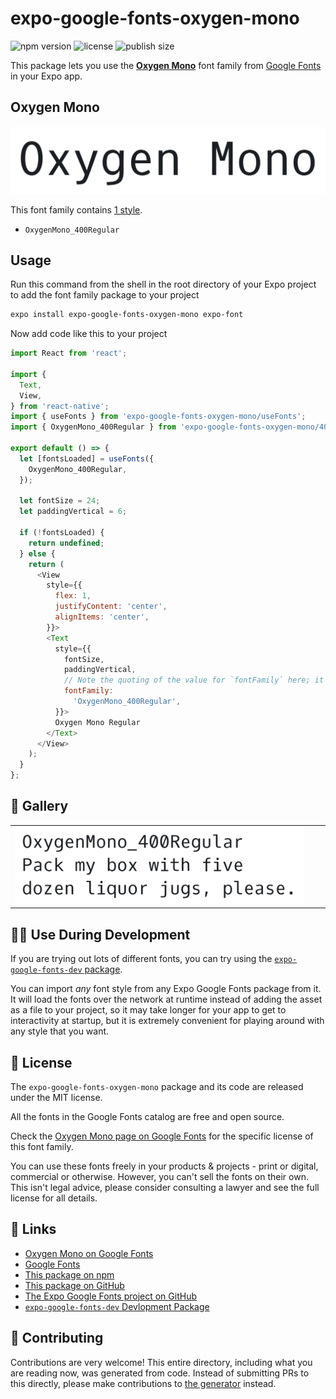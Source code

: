 # expo-google-fonts-oxygen-mono

![npm version](https://flat.badgen.net/npm/v/expo-google-fonts-oxygen-mono)
![license](https://flat.badgen.net/github/license/expo/google-fonts)
![publish size](https://flat.badgen.net/packagephobia/install/expo-google-fonts-oxygen-mono)

This package lets you use the [**Oxygen Mono**](https://fonts.google.com/specimen/Oxygen+Mono) font family from [Google Fonts](https://fonts.google.com/) in your Expo app.

## Oxygen Mono

![Oxygen Mono](./font-family.png)

This font family contains [1 style](#-gallery).

- `OxygenMono_400Regular`

## Usage

Run this command from the shell in the root directory of your Expo project to add the font family package to your project
```sh
expo install expo-google-fonts-oxygen-mono expo-font
```

Now add code like this to your project
```js
import React from 'react';

import {
  Text,
  View,
} from 'react-native';
import { useFonts } from 'expo-google-fonts-oxygen-mono/useFonts';
import { OxygenMono_400Regular } from 'expo-google-fonts-oxygen-mono/400Regular';

export default () => {
  let [fontsLoaded] = useFonts({
    OxygenMono_400Regular,
  });

  let fontSize = 24;
  let paddingVertical = 6;

  if (!fontsLoaded) {
    return undefined;
  } else {
    return (
      <View
        style={{
          flex: 1,
          justifyContent: 'center',
          alignItems: 'center',
        }}>
        <Text
          style={{
            fontSize,
            paddingVertical,
            // Note the quoting of the value for `fontFamily` here; it expects a string!
            fontFamily:
              'OxygenMono_400Regular',
          }}>
          Oxygen Mono Regular
        </Text>
      </View>
    );
  }
};

```

## 🔡 Gallery


||||
|-|-|-|
|![OxygenMono_400Regular](.//400Regular/OxygenMono_400Regular.ttf.png)||||


## 👩‍💻 Use During Development

If you are trying out lots of different fonts, you can try using the [`expo-google-fonts-dev` package](https://github.com/freeboub/google-fonts/tree/master/font-packages/dev#readme).

You can import *any* font style from any Expo Google Fonts package from it. It will load the fonts
over the network at runtime instead of adding the asset as a file to your project, so it may take longer
for your app to get to interactivity at startup, but it is extremely convenient
for playing around with any style that you want.

## 📖 License

The `expo-google-fonts-oxygen-mono` package and its code are released under the MIT license.

All the fonts in the Google Fonts catalog are free and open source.

Check the [Oxygen Mono page on Google Fonts](https://fonts.google.com/specimen/Oxygen+Mono) for the specific license of this font family.

You can use these fonts freely in your products & projects - print or digital, commercial or otherwise. However, you can't sell the fonts on their own. This isn't legal advice, please consider consulting a lawyer and see the full license for all details.

## 🔗 Links

- [Oxygen Mono on Google Fonts](https://fonts.google.com/specimen/Oxygen+Mono)
- [Google Fonts](https://fonts.google.com/)
- [This package on npm](https://www.npmjs.com/package/expo-google-fonts-oxygen-mono)
- [This package on GitHub](https://github.com/freeboub/google-fonts/tree/master/font-packages/oxygen-mono)
- [The Expo Google Fonts project on GitHub](https://github.com/freeboub/google-fonts)
- [`expo-google-fonts-dev` Devlopment Package](https://github.com/freeboub/google-fonts/tree/master/font-packages/dev)

## 🤝 Contributing

Contributions are very welcome! This entire directory, including what you are reading now, was generated from code. Instead of submitting PRs to this directly, please make contributions to [the generator](https://github.com/freeboub/google-fonts/tree/master/packages/generator) instead.
